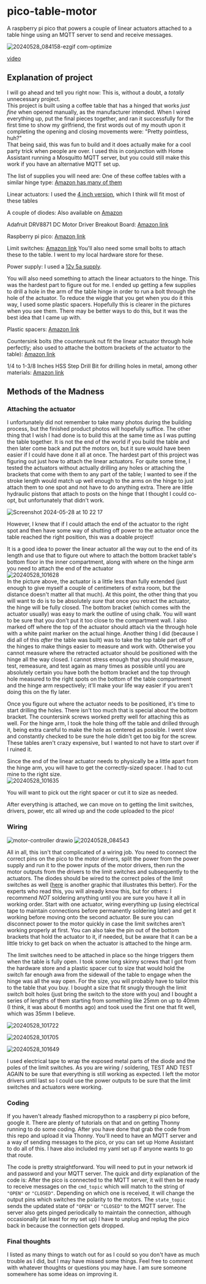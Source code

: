 # pico-table-motor
A raspberry pi pico that powers a couple of linear actuators attached to a table hinge using an MQTT server to send and receive messages.


![20240528_084158-ezgif com-optimize](https://github.com/emackinnon1/pico-table-motor/assets/49004020/ae06bcd8-f7e9-4cbe-8672-15942d747368)

[video](https://photos.google.com/share/AF1QipOxRTt1fZprU7FDNkr2YeoZxs5IqVx5rKe-qXA9ltJ0vuCPGBfnsxae41Ng3UkEgA?key=bEtFODZ1ZkVuVEs3YWlqcHM2YlJTelRWT1RiMEpR)


## Explanation of project
I will go ahead and tell you right now: This is, without a doubt, a _totally_ unnecessary project.  
This project is built using a coffee table that has a hinged that works _just fine_ when opened manually, as the manufacturer intended. When I wired everything up, put the final pieces together, and ran it successfully for the first time to show my girlfriend, the first words out of my mouth upon it completing the opening and closing movements were: "Pretty pointless, huh?"  
That being said, this was fun to build and it does actually make for a cool party trick when people are over. I used this in conjunction with Home Assistant running a Mosquitto MQTT server, but you could still make this work if you have an alternative MQTT set up.

The list of supplies you will need are:
One of these coffee tables with a similar hinge type:
[Amazon has many of them](https://www.amazon.com/WLIVE-Compartment-Adjustable-Storage-Tabletop/dp/B084ZH1LYN/ref=sr_1_5?crid=5P9PBM8AS2RC&dib=eyJ2IjoiMSJ9.QP0Wr3yhdWK-O9EmXHmrSCHlWGZXnfk5IVOXPG5sAc-JEvmLHho3q2Cc-nKfStqA-UZ4J2xyNIWStKfbYQ3T_G-ighAq5isxhPtRcMUBQPCuSdKSkuoHHQfmFMzrPkRhSS1Ftrx0k4zJGXwNIzit7JsBY3apqz7Y7LDI-PZmnh4wciaZVCy9tOh4KIXbiTXtE1fPlNKU8DdVmpa2tzSTu2i-O1Fct7mhBWQs3M_BcDrY-cRMZP7d2Kox8XPwuIxLwyuMPctrc4_FpTBjXFs5LByFAd7zul3tfbWFhxg8SH0.z8FR5_8iPUGp_aSoKt8MAozwXIaweSCMwF5p_9Yw_7Y&dib_tag=se&keywords=coffee+table+with+lifting+top&qid=1716911642&sprefix=coffee+table+with+%2Caps%2C159&sr=8-5)

Linear actuators:
I used the [4 inch version](https://www.amazon.com/gp/product/B00NM8H6VS/ref=ppx_yo_dt_b_asin_title_o00_s00?ie=UTF8&psc=1), which I think will fit most of these tables

A couple of diodes:
Also available on [Amazon](https://www.amazon.com/gp/product/B07BTKVRG8/ref=ppx_yo_dt_b_search_asin_title?ie=UTF8&psc=1)

Adafruit DRV8871 DC Motor Driver Breakout Board:
[Amazon link](https://www.amazon.com/gp/product/B06Y4VRXN4/ref=ppx_yo_dt_b_search_asin_title?ie=UTF8&psc=1)

Raspberry pi pico:
[Amazon link](https://www.amazon.com/waveshare-Pico-Microcontroller-Development-High-Performance/dp/B08TVF499B/ref=sr_1_2_sspa?crid=2GTA0EB54NWS5&dib=eyJ2IjoiMSJ9.aV3crTctFWgEgyr786MZFsERvsvm9gN0kfVFjMQJ2w4Oy7-KyZ6eJ6Txnx_2uvRYGMq4LSl_rTz_VjXYyHuJ5MI8mITybLGsDreL2kXhIl2zjd_8V3_3tnVhgWsz1BdlT9Rx-rSgnKtNBOrpaJl4a6TB15Aciunp96GrHxGJA091Xwnu3E8inrM22j22YZWH1xNhz0XKscyVfvobA6eyQTe5BC5P_bhRSmWlKavomQ6qNTQpYH2MxW1JcxtntM1vbz1epW-WV0EzbesW_OQBrW6bg-vFGC5H-hoKqmRodyU.WFFwS5RM-73vJEs37lQcGHrs44jUIbJ03hyZ8YQ9JM8&dib_tag=se&keywords=raspberry+pi+pico&qid=1716912038&s=electronics&sprefix=raspberry+pi+pico%2Celectronics%2C165&sr=1-2-spons&sp_csd=d2lkZ2V0TmFtZT1zcF9hdGY&psc=1)

Limit switches:
[Amazon link](https://www.amazon.com/HiLetgo-KW12-3-Roller-Switch-Normally/dp/B07X142VGC/ref=sr_1_3?dib=eyJ2IjoiMSJ9.FPAndwd916JYq_epoDDZGt1UkKnKuCz2JwJC7vKB9bfr7XFP5tuGhxiMFKyzOBHkM84pkE7EJTQwqpN_WdhKAvNC5UOXbREGlXfUAHBeSoA12h1_qXVwjs2mc7c9I0u6iu8cGsmybnKx1op-O3UetE3Y0xmni6kPxp2PV5nYx31uilhjYzA65zcc10zDP7rOp6689DvpZ_vjbNauazt7g-SYnqhOf6M-7W7-pK3N0o0.lBSatlHIkgBmWPLdE_Z5e1MQiCVrEfvln3GQhbWAy7Y&dib_tag=se&keywords=limit+switches&qid=1716912102&sr=8-3)
You'll also need some small bolts to attach these to the table. I went to my local hardware store for these.

Power supply:
I used a [12v 5a supply](https://www.amazon.com/gp/product/B07L4LNSJV/ref=ppx_yo_dt_b_search_asin_title?ie=UTF8&psc=1).

You will also need something to attach the linear actuators to the hinge. This was the hardest part to figure out for me. I ended up getting a few supplies to drill a hole in the arm of the table hinge in order to run a bolt through the hole of the actuator. To reduce the wiggle that you get when you do it this way, I used some plastic spacers. Hopefully this is clearer in the pictures when you see them. There may be better ways to do this, but it was the best idea that I came up with.

Plastic spacers:
[Amazon link](https://www.amazon.com/gp/product/B0BYPHB7D5/ref=ppx_yo_dt_b_asin_title_o02_s00?ie=UTF8&th=1)

Countersink bolts (the countersunk nut fit the linear actuator through hole perfectly; also used to attache the bottom brackets of the actuator to the table):
[Amazon link](https://www.amazon.com/gp/product/B08NBXVW98/ref=ppx_yo_dt_b_asin_title_o02_s00?ie=UTF8&th=1)

1/4 to 1-3/8 Inches HSS Step Drill Bit for drilling holes in metal, among other materials:
[Amazon link](https://www.amazon.com/gp/product/B0995NNB7F/ref=ppx_yo_dt_b_search_asin_title?ie=UTF8&th=1)


## Methods of the Madness
### Attaching the actuator
I unfortunately did not remember to take many photos during the building process, but the finished product photos will hopefully suffice. The other thing that I wish I had done is to build this at the same time as I was putting the table together. It is not the end of the world if you build the table and then later come back and put the motors on, but it sure would have been easier if I could have done it all at once.
The hardest part of this project was figuring out just how to attach the linear actuators. For quite some time, I tested the actuators without actually drilling any holes or attaching the brackets that come with them to any part of the table; I wanted to see if the stroke length would match up well enough to the arms on the hinge to just attach them to one spot and not have to do anything extra. There are little hydraulic pistons that attach to posts on the hinge that I thought I could co-opt, but unfortunately that didn't work.  

![Screenshot 2024-05-28 at 10 22 17](https://github.com/emackinnon1/pico-table-motor/assets/49004020/f0a8af54-10cc-4e1e-be6b-d5beed25bfca)  

However, I knew that if I could attach the end of the actuator to the right spot and then have some way of shutting off power to the actuator once the table reached the right position, this was a doable project!


It is a good idea to power the linear actuator all the way out to the end of its length and use that to figure out where to attach the bottom bracket table's bottom floor in the inner compartment, along with where on the hinge arm you need to attach the end of the actuator  
![20240528_101628](https://github.com/emackinnon1/pico-table-motor/assets/49004020/5e989384-09be-4670-a2e2-0e5b6cd3976e)  
In the picture above, the actuator is a little less than fully extended (just enough to give myself a couple of centimeters of extra room, but the distance doesn't matter all that much). At this point, the other thing that you will want to do is to be absolutely _sure_ that once you retract the actuator, the hinge will be fully closed. The bottom bracket (which comes with the actuator usually) was easy to mark the outline of using chalk. You will want to be sure that you don't put it too close to the compartment wall. I also marked off where the top of the actuator should attach via the through hole with a white paint marker on the actual hinge. Another thing I did (because I did all of this _after_ the table was built) was to take the top table part off of the hinges to make things easier to measure and work with. Otherwise you cannot measure where the retracted actuator should be positioned with the hinge all the way closed. I cannot stress enough that you should measure, test, remeasure, and test again as many times as possible until you are absolutely certain you have both the bottom bracket and the top through hole measured to the right spots on the bottom of the table compartment and the hinge arm respectively; it'll make your life way easier if you aren't doing this on the fly later.  

Once you figure out where the actuator needs to be positioned, it's time to start drilling the holes. There isn't too much that is special about the bottom bracket. The countersink screws worked pretty well for attaching this as well. For the hinge arm, I took the hole thing off the table and drilled through it, being extra careful to make the hole as centered as possible. I went slow and constantly checked to be sure the hole didn't get too big for the screw. These tables aren't crazy expensive, but I wanted to not have to start over if I ruined it.  

Since the end of the linear actuator needs to physically be a little apart from the hinge arm, you will have to get the correctly-sized spacer. I had to cut mine to the right size.  
![20240528_101635](https://github.com/emackinnon1/pico-table-motor/assets/49004020/4e61e9e1-263e-49a2-a783-98a19c92163e)

You will want to pick out the right spacer or cut it to size as needed.

After everything is attached, we can move on to getting the limit switches, drivers, power, etc all wired up and the code uploaded to the pico!

### Wiring
![motor-controller drawio](https://github.com/emackinnon1/pico-table-motor/assets/49004020/e0951f14-086b-410d-ae31-89a1590b5368)
![20240528_084543](https://github.com/emackinnon1/pico-table-motor/assets/49004020/405705ab-569e-403e-9d91-0cd942631011)

All in all, this isn't that complicated of a wiring job. You need to connect the correct pins on the pico to the motor drivers, split the power from the power supply and run it to the power inputs of the motor drivers, then run the motor outputs from the drivers to the limit switches and subsequently to the actuators. The diodes should be wired to the correct poles of the limit switches as well ([here](https://www.firgelliauto.com/products/external-limit-switch-kit-for-actuators) is another graphic that illustrates this better). For the experts who read this, you will already know this, but for others: I recommend _NOT_ soldering anything until you are sure you have it all in working order. Start with one actuator, wiring everything up (using electrical tape to maintain connections before permanently soldering later) and get it working before moving onto the second actuator. Be sure you can disconnect power to the motor quickly in case the limit switches aren't working properly at first. You can also take the pin out of the bottom brackets that hold the actuator to it, if needed, but be aware that it can be a little tricky to get back on when the actuator is attached to the hinge arm.

The limit switches need to be attached in place so the hinge triggers them when the table is fully open. I took some long skinny screws that I got from the hardware store and a plastic spacer cut to size that would hold the switch far enough awa from the sidewall of the table to engage when the hinge was all the way open. For the size, you will probably have to tailor this to the table that you buy. I bought a size that fit snugly through the limit switch bolt holes (just bring the switch to the store with you) and I bought a series of lengths of them starting from something like 25mm on up to 40mm (I think, it was about 6 months ago) and took used the first one that fit well, which was 35mm I believe.  

![20240528_101722](https://github.com/emackinnon1/pico-table-motor/assets/49004020/750a0f8a-2482-4684-a106-2c6d48dd197a)


![20240528_101705](https://github.com/emackinnon1/pico-table-motor/assets/49004020/b0ecdb1a-0963-49bb-a288-178684e0aae3)


![20240528_101649](https://github.com/emackinnon1/pico-table-motor/assets/49004020/823dde5d-70ae-4b36-8f6e-813b8c553b38)

I used electrical tape to wrap the exposed metal parts of the diode and the poles of the limit switches. As you are wiring / soldering, TEST AND TEST AGAIN to be sure that everything is still working as expected. I left the motor drivers until last so I could use the power outputs to be sure that the limit switches and actuators were working.

### Coding
If you haven't already flashed micropython to a raspberry pi pico before, google it. There are plenty of tutorials on that and on getting Thonny running to do some coding. After you have done that grab the code from this repo and upload it via Thonny. You'll need to have an MQTT server and a way of sending messages to the pico, or you can set up Home Assistant to do all of this. I have also included my yaml set up if anyone wants to go that route.

The code is pretty straightforward. You will need to put in your network id and password and your MQTT server. The quick and dirty explanation of the code is:
After the pico is connected to the MQTT server, it will then be ready to receive messages on the `cmd_topic` which will match to the string of `"OPEN"` or `"CLOSED"`. Depending on which one is received, it will change the output pins which switches the polarity to the motors. The `state_topic` sends the updated state of `"OPEN"` or `"CLOSED"` to the MQTT server. The server also gets pinged periodically to maintain the connection, although occasionally (at least for my set up) I have to unplug and replug the pico back in because the connection gets dropped.

### Final thoughts
I listed as many things to watch out for as I could so you don't have as much trouble as I did, but I may have missed some things. Feel free to comment with whatever thoughts or questions you may have. I am sure someone somewhere has some ideas on improving it.
